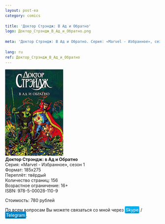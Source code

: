 ```yaml
---
layout: post-ea
category: comics

title: 'Доктор Стрэндж: В Ад и Обратно'
logo: Доктор_Стрэндж_В_Ад_и_Обратно.png

meta: 'Доктор Стрэндж: В Ад и Обратно. Серия: «Marvel - Избранное», сезон 1.'

lang: ru
ref: Доктор_Стрэндж_В_Ад_и_Обратно
---
```


<a data-fancybox="gallery" href="/img/comics/Доктор_Стрэндж_В_Ад_и_Обратно.png"><img src="/img/comics/Доктор_Стрэндж_В_Ад_и_Обратно.png" alt=""></a>  
**Доктор Стрэндж: в Ад и Обратно**  
Серия: «Marvel - Избранное», сезон 1  
Формат: 185х275  
Переплёт: твёрдый  
Количество страниц: 156  
Возрастное ограничение: 16+  
ISBN: 978-5-00028-110-9

Стоимость: 780 рублей

По всем вопросам Вы можете связаться со мной через <a href="skype:chutkoy89?call" target="_blank"><span style="background-color:#00aff0; color:white; padding:3px; border-radius: 3px">Skype</span></a> / <a href="https://t.me/chutkoy" target="_blank"><span style="background-color:#0088cc; color:white; padding:3px; border-radius: 3px">Telegram</span></a>.
